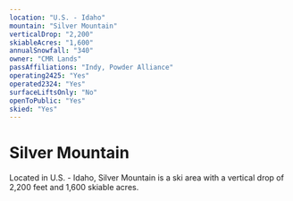 ```yaml
---
location: "U.S. - Idaho"
mountain: "Silver Mountain"
verticalDrop: "2,200"
skiableAcres: "1,600"
annualSnowfall: "340"
owner: "CMR Lands"
passAffiliations: "Indy, Powder Alliance"
operating2425: "Yes"
operated2324: "Yes"
surfaceLiftsOnly: "No"
openToPublic: "Yes"
skied: "Yes"
---
```


# Silver Mountain

Located in U.S. - Idaho, Silver Mountain is a ski area with a vertical drop of 2,200 feet and 1,600 skiable acres.